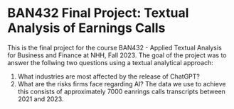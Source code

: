 # BAN432 Final Project: Textual Analysis of Earnings Calls

This is the final project for the course BAN432 - Applied Textual Analysis for Business and Finance at NHH, Fall 2023.
The goal of the project was to answer the follwing two questions using a textual analytical approach:
1) What industries are most affected by the release of ChatGPT?
2) What are the risks firms face regarding AI?
The data we use to achieve this consists of approximately 7000 eanrings calls transcripts between 2021 and 2023.
